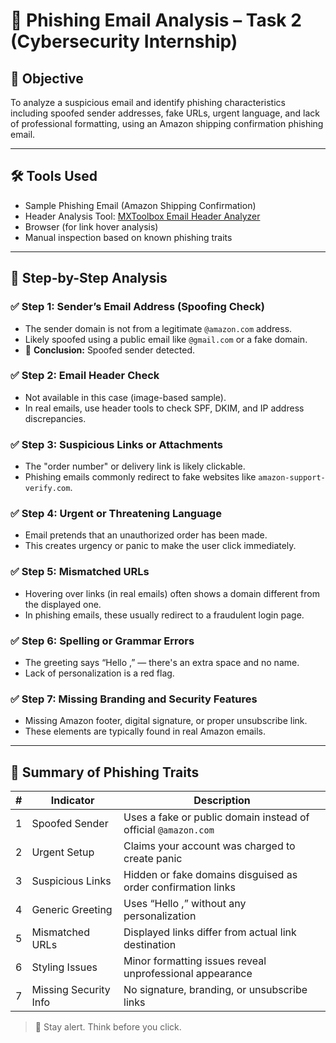 # 📄 Phishing Email Analysis – Task 2 (Cybersecurity Internship)

## 🎯 Objective

To analyze a suspicious email and identify phishing characteristics including spoofed sender addresses, fake URLs, urgent language, and lack of professional formatting, using an Amazon shipping confirmation phishing email.

---

## 🛠️ Tools Used

- Sample Phishing Email (Amazon Shipping Confirmation)  
- Header Analysis Tool: [MXToolbox Email Header Analyzer](https://mxtoolbox.com/EmailHeaders.aspx)  
- Browser (for link hover analysis)  
- Manual inspection based on known phishing traits  

---

## 📨 Step-by-Step Analysis

### ✅ Step 1: Sender’s Email Address (Spoofing Check)
- The sender domain is not from a legitimate `@amazon.com` address.
- Likely spoofed using a public email like `@gmail.com` or a fake domain.
- 📌 **Conclusion:** Spoofed sender detected.

### ✅ Step 2: Email Header Check
- Not available in this case (image-based sample).
- In real emails, use header tools to check SPF, DKIM, and IP address discrepancies.

### ✅ Step 3: Suspicious Links or Attachments
- The "order number" or delivery link is likely clickable.
- Phishing emails commonly redirect to fake websites like `amazon-support-verify.com`.

### ✅ Step 4: Urgent or Threatening Language
- Email pretends that an unauthorized order has been made.
- This creates urgency or panic to make the user click immediately.

### ✅ Step 5: Mismatched URLs
- Hovering over links (in real emails) often shows a domain different from the displayed one.
- In phishing emails, these usually redirect to a fraudulent login page.

### ✅ Step 6: Spelling or Grammar Errors
- The greeting says “Hello ,” — there's an extra space and no name.
- Lack of personalization is a red flag.

### ✅ Step 7: Missing Branding and Security Features
- Missing Amazon footer, digital signature, or proper unsubscribe link.
- These elements are typically found in real Amazon emails.

---

## 🔎 Summary of Phishing Traits

| #  | Indicator             | Description                                                   |
|----|------------------------|---------------------------------------------------------------|
| 1  | Spoofed Sender         | Uses a fake or public domain instead of official `@amazon.com` |
| 2  | Urgent Setup           | Claims your account was charged to create panic              |
| 3  | Suspicious Links       | Hidden or fake domains disguised as order confirmation links |
| 4  | Generic Greeting       | Uses “Hello ,” without any personalization                   |
| 5  | Mismatched URLs        | Displayed links differ from actual link destination          |
| 6  | Styling Issues         | Minor formatting issues reveal unprofessional appearance     |
| 7  | Missing Security Info  | No signature, branding, or unsubscribe links                 |



> 🔐 Stay alert. Think before you click.

